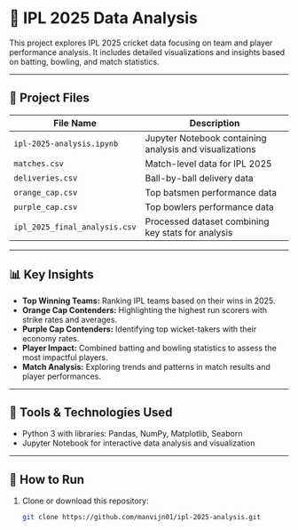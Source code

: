 # 🏏 IPL 2025 Data Analysis

This project explores IPL 2025 cricket data focusing on team and player performance analysis. It includes detailed visualizations and insights based on batting, bowling, and match statistics.

---

## 📂 Project Files

| File Name                  | Description                                |
|----------------------------|--------------------------------------------|
| `ipl-2025-analysis.ipynb`  | Jupyter Notebook containing analysis and visualizations |
| `matches.csv`              | Match-level data for IPL 2025              |
| `deliveries.csv`           | Ball-by-ball delivery data                  |
| `orange_cap.csv`           | Top batsmen performance data                 |
| `purple_cap.csv`           | Top bowlers performance data                 |
| `ipl_2025_final_analysis.csv` | Processed dataset combining key stats for analysis |

---

## 📊 Key Insights

- **Top Winning Teams:** Ranking IPL teams based on their wins in 2025.
- **Orange Cap Contenders:** Highlighting the highest run scorers with strike rates and averages.
- **Purple Cap Contenders:** Identifying top wicket-takers with their economy rates.
- **Player Impact:** Combined batting and bowling statistics to assess the most impactful players.
- **Match Analysis:** Exploring trends and patterns in match results and player performances.

---

## 🧰 Tools & Technologies Used

- Python 3 with libraries: Pandas, NumPy, Matplotlib, Seaborn
- Jupyter Notebook for interactive data analysis and visualization

---

## 🚀 How to Run

1. Clone or download this repository:
   ```bash
   git clone https://github.com/manvijn01/ipl-2025-analysis.git
